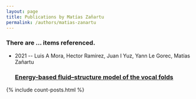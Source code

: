 ```yaml
---
layout: page
title: Publications by Matías Zañartu
permalink: /authors/matias-zanartu
---
```


<h3 id="number-posts">There are ... items referenced.</h3>
<ul class="post-list">
<li><span class='post-meta'>2021 -- Luis A Mora, Hector Ramirez, Juan I Yuz, Yann Le Gorec, Matías Zañartu</span><h3><a class='post-link' href="{{ site.baseurl }}/energy-based-fluid-structure-model-of-the-vocal-folds">Energy-based fluid–structure model of the vocal folds</a></h3></li>

</ul>
{% include count-posts.html %}
